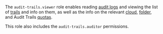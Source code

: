 The `audit-trails.viewer` role enables reading [audit logs](../../audit-trails/concepts/index.md) and viewing the list of [trails](../../audit-trails/concepts/trail.md) and info on them, as well as the info on the relevant [cloud](../../resource-manager/concepts/resources-hierarchy.md#cloud), [folder](../../resource-manager/concepts/resources-hierarchy.md#folder), and Audit Trails [quotas](../../audit-trails/concepts/limits.md#audit-trails-quotas).

This role also includes the `audit-trails.auditor` permissions.
